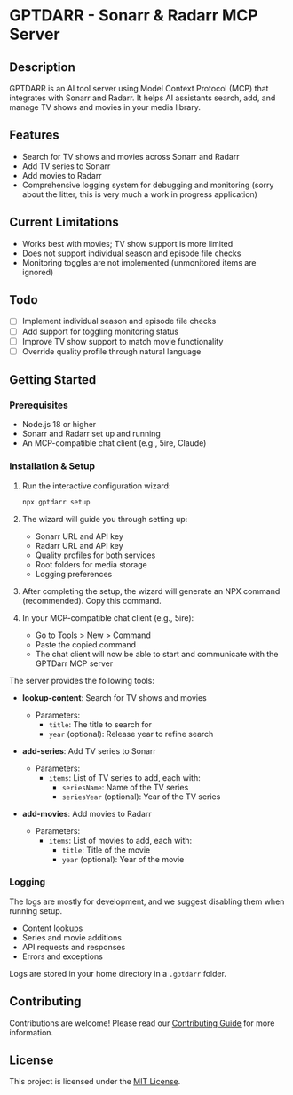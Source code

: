 # GPTDARR - Sonarr & Radarr MCP Server

## Description
GPTDARR is an AI tool server using Model Context Protocol (MCP) that integrates with Sonarr and Radarr. It helps AI assistants search, add, and manage TV shows and movies in your media library.

## Features
- Search for TV shows and movies across Sonarr and Radarr
- Add TV series to Sonarr
- Add movies to Radarr
- Comprehensive logging system for debugging and monitoring (sorry about the litter, this is very much a work in progress application)

## Current Limitations
- Works best with movies; TV show support is more limited
- Does not support individual season and episode file checks
- Monitoring toggles are not implemented (unmonitored items are ignored)

## Todo
- [ ] Implement individual season and episode file checks
- [ ] Add support for toggling monitoring status
- [ ] Improve TV show support to match movie functionality
- [ ] Override quality profile through natural language

## Getting Started

### Prerequisites
- Node.js 18 or higher
- Sonarr and Radarr set up and running
- An MCP-compatible chat client (e.g., 5ire, Claude)

### Installation & Setup
1. Run the interactive configuration wizard:
   ```bash
   npx gptdarr setup
   ```

2. The wizard will guide you through setting up:
   - Sonarr URL and API key
   - Radarr URL and API key
   - Quality profiles for both services
   - Root folders for media storage
   - Logging preferences

3. After completing the setup, the wizard will generate an NPX command (recommended). Copy this command.

4. In your MCP-compatible chat client (e.g., 5ire):
   - Go to Tools > New > Command
   - Paste the copied command
   - The chat client will now be able to start and communicate with the GPTDarr MCP server

The server provides the following tools:
- **lookup-content**: Search for TV shows and movies
  - Parameters:
    - `title`: The title to search for
    - `year` (optional): Release year to refine search
  
- **add-series**: Add TV series to Sonarr
  - Parameters:
    - `items`: List of TV series to add, each with:
      - `seriesName`: Name of the TV series
      - `seriesYear` (optional): Year of the TV series
  
- **add-movies**: Add movies to Radarr
  - Parameters:
    - `items`: List of movies to add, each with:
      - `title`: Title of the movie
      - `year` (optional): Year of the movie

### Logging
The logs are mostly for development, and we suggest disabling them when running setup.
- Content lookups
- Series and movie additions
- API requests and responses
- Errors and exceptions

Logs are stored in your home directory in a `.gptdarr` folder.

## Contributing
Contributions are welcome! Please read our [Contributing Guide](CONTRIBUTING.md) for more information.

## License
This project is licensed under the [MIT License](LICENSE).